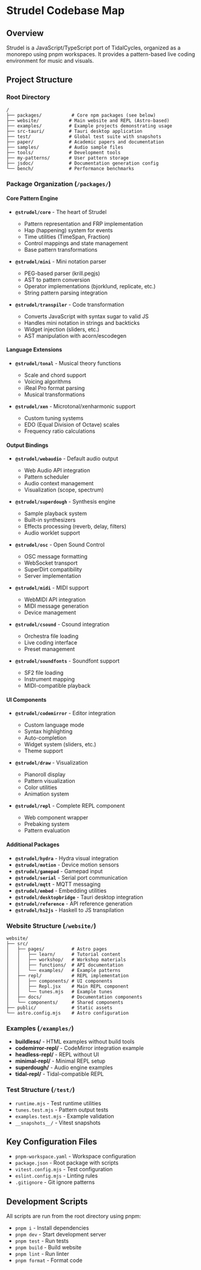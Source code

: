 # Strudel Codebase Map

## Overview
Strudel is a JavaScript/TypeScript port of TidalCycles, organized as a monorepo using pnpm workspaces. It provides a pattern-based live coding environment for music and visuals.

## Project Structure

### Root Directory
```
/
├── packages/           # Core npm packages (see below)
├── website/           # Main website and REPL (Astro-based)
├── examples/          # Example projects demonstrating usage
├── src-tauri/         # Tauri desktop application
├── test/              # Global test suite with snapshots
├── paper/             # Academic papers and documentation
├── samples/           # Audio sample files
├── tools/             # Development tools
├── my-patterns/       # User pattern storage
├── jsdoc/             # Documentation generation config
└── bench/             # Performance benchmarks
```

### Package Organization (`/packages/`)

#### Core Pattern Engine
- **`@strudel/core`** - The heart of Strudel
  - Pattern representation and FRP implementation
  - Hap (happening) system for events
  - Time utilities (TimeSpan, Fraction)
  - Control mappings and state management
  - Base pattern transformations

- **`@strudel/mini`** - Mini notation parser
  - PEG-based parser (krill.pegjs)
  - AST to pattern conversion
  - Operator implementations (bjorklund, replicate, etc.)
  - String pattern parsing integration

- **`@strudel/transpiler`** - Code transformation
  - Converts JavaScript with syntax sugar to valid JS
  - Handles mini notation in strings and backticks
  - Widget injection (sliders, etc.)
  - AST manipulation with acorn/escodegen

#### Language Extensions
- **`@strudel/tonal`** - Musical theory functions
  - Scale and chord support
  - Voicing algorithms
  - iReal Pro format parsing
  - Musical transformations

- **`@strudel/xen`** - Microtonal/xenharmonic support
  - Custom tuning systems
  - EDO (Equal Division of Octave) scales
  - Frequency ratio calculations

#### Output Bindings
- **`@strudel/webaudio`** - Default audio output
  - Web Audio API integration
  - Pattern scheduler
  - Audio context management
  - Visualization (scope, spectrum)

- **`@strudel/superdough`** - Synthesis engine
  - Sample playback system
  - Built-in synthesizers
  - Effects processing (reverb, delay, filters)
  - Audio worklet support

- **`@strudel/osc`** - Open Sound Control
  - OSC message formatting
  - WebSocket transport
  - SuperDirt compatibility
  - Server implementation

- **`@strudel/midi`** - MIDI support
  - WebMIDI API integration
  - MIDI message generation
  - Device management

- **`@strudel/csound`** - Csound integration
  - Orchestra file loading
  - Live coding interface
  - Preset management

- **`@strudel/soundfonts`** - Soundfont support
  - SF2 file loading
  - Instrument mapping
  - MIDI-compatible playback

#### UI Components
- **`@strudel/codemirror`** - Editor integration
  - Custom language mode
  - Syntax highlighting
  - Auto-completion
  - Widget system (sliders, etc.)
  - Theme support

- **`@strudel/draw`** - Visualization
  - Pianoroll display
  - Pattern visualization
  - Color utilities
  - Animation system

- **`@strudel/repl`** - Complete REPL component
  - Web component wrapper
  - Prebaking system
  - Pattern evaluation

#### Additional Packages
- **`@strudel/hydra`** - Hydra visual integration
- **`@strudel/motion`** - Device motion sensors
- **`@strudel/gamepad`** - Gamepad input
- **`@strudel/serial`** - Serial port communication
- **`@strudel/mqtt`** - MQTT messaging
- **`@strudel/embed`** - Embedding utilities
- **`@strudel/desktopbridge`** - Tauri desktop integration
- **`@strudel/reference`** - API reference generation
- **`@strudel/hs2js`** - Haskell to JS transpilation

### Website Structure (`/website/`)
```
website/
├── src/
│   ├── pages/          # Astro pages
│   │   ├── learn/      # Tutorial content
│   │   ├── workshop/   # Workshop materials
│   │   ├── functions/  # API documentation
│   │   └── examples/   # Example patterns
│   ├── repl/           # REPL implementation
│   │   ├── components/ # UI components
│   │   ├── Repl.jsx    # Main REPL component
│   │   └── tunes.mjs   # Example tunes
│   ├── docs/           # Documentation components
│   └── components/     # Shared components
├── public/             # Static assets
└── astro.config.mjs    # Astro configuration
```

### Examples (`/examples/`)
- **buildless/** - HTML examples without build tools
- **codemirror-repl/** - CodeMirror integration example
- **headless-repl/** - REPL without UI
- **minimal-repl/** - Minimal REPL setup
- **superdough/** - Audio engine examples
- **tidal-repl/** - Tidal-compatible REPL

### Test Structure (`/test/`)
- `runtime.mjs` - Test runtime utilities
- `tunes.test.mjs` - Pattern output tests
- `examples.test.mjs` - Example validation
- `__snapshots__/` - Vitest snapshots

## Key Configuration Files
- `pnpm-workspace.yaml` - Workspace configuration
- `package.json` - Root package with scripts
- `vitest.config.mjs` - Test configuration
- `eslint.config.mjs` - Linting rules
- `.gitignore` - Git ignore patterns

## Development Scripts
All scripts are run from the root directory using pnpm:

- `pnpm i` - Install dependencies
- `pnpm dev` - Start development server
- `pnpm test` - Run tests
- `pnpm build` - Build website
- `pnpm lint` - Run linter
- `pnpm format` - Format code